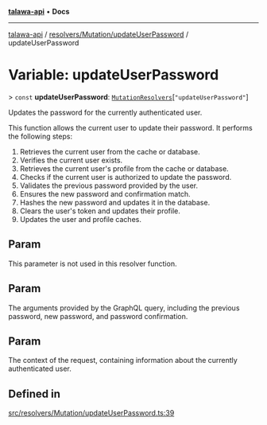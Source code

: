 [**talawa-api**](../../../../README.md) • **Docs**

***

[talawa-api](../../../../modules.md) / [resolvers/Mutation/updateUserPassword](../README.md) / updateUserPassword

# Variable: updateUserPassword

\> `const` **updateUserPassword**: [`MutationResolvers`](../../../../types/generatedGraphQLTypes/type-aliases/MutationResolvers.md)\[`"updateUserPassword"`\]

Updates the password for the currently authenticated user.

This function allows the current user to update their password. It performs the following steps:
1. Retrieves the current user from the cache or database.
2. Verifies the current user exists.
3. Retrieves the current user's profile from the cache or database.
4. Checks if the current user is authorized to update the password.
5. Validates the previous password provided by the user.
6. Ensures the new password and confirmation match.
7. Hashes the new password and updates it in the database.
8. Clears the user's token and updates their profile.
9. Updates the user and profile caches.

## Param

This parameter is not used in this resolver function.

## Param

The arguments provided by the GraphQL query, including the previous password, new password, and password confirmation.

## Param

The context of the request, containing information about the currently authenticated user.

## Defined in

[src/resolvers/Mutation/updateUserPassword.ts:39](https://github.com/PalisadoesFoundation/talawa-api/blob/67d017fd9312183a6b2bae1b160bc814f56ab5c2/src/resolvers/Mutation/updateUserPassword.ts#L39)
